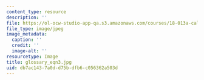 ```yaml
---
content_type: resource
description: ''
file: https://ol-ocw-studio-app-qa.s3.amazonaws.com/courses/18-013a-calculus-with-applications-spring-2005/db7ac1437a0dd75bdfb6c056362a503d_glossary_eqn3.jpg
file_type: image/jpeg
image_metadata:
  caption: ''
  credit: ''
  image-alt: ''
resourcetype: Image
title: glossary_eqn3.jpg
uid: db7ac143-7a0d-d75b-dfb6-c056362a503d
---
```

